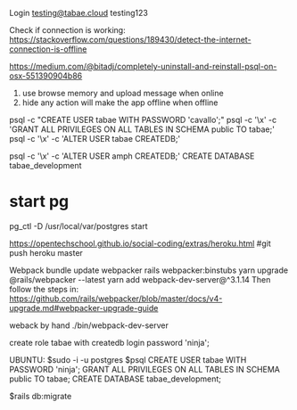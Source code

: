 
Login
testing@tabae.cloud
testing123

Check if connection is working:
https://stackoverflow.com/questions/189430/detect-the-internet-connection-is-offline

https://medium.com/@bitadj/completely-uninstall-and-reinstall-psql-on-osx-551390904b86


1. use browse memory and upload message when online
2. hide any action will make the app offline when offline

psql -c "CREATE USER tabae WITH PASSWORD 'cavallo';"
psql -c '\x' -c 'GRANT ALL PRIVILEGES ON ALL TABLES IN SCHEMA public TO tabae;'
psql -c '\x' -c 'ALTER USER tabae CREATEDB;'

psql -c '\x' -c 'ALTER USER amph CREATEDB;'
CREATE DATABASE tabae_development

# start pg

pg_ctl -D /usr/local/var/postgres start

https://opentechschool.github.io/social-coding/extras/heroku.html
#git push heroku master

Webpack
bundle update webpacker
rails webpacker:binstubs
yarn upgrade @rails/webpacker --latest
yarn add webpack-dev-server@^3.1.14
Then follow the steps in: https://github.com/rails/webpacker/blob/master/docs/v4-upgrade.md#webpacker-upgrade-guide

weback by hand
./bin/webpack-dev-server


create role tabae with createdb login password 'ninja';


UBUNTU:
$sudo -i -u postgres
$psql
CREATE USER tabae WITH PASSWORD 'ninja';
GRANT ALL PRIVILEGES ON ALL TABLES IN SCHEMA public TO tabae;
CREATE DATABASE tabae_development;

$rails db:migrate